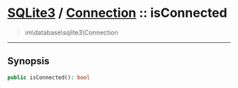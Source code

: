 # [SQLite3](sqlite.md) / [Connection](sqlite-Connection.md) :: isConnected
 > im\database\sqlite3\Connection
____

## Synopsis
```php
public isConnected(): bool
```
